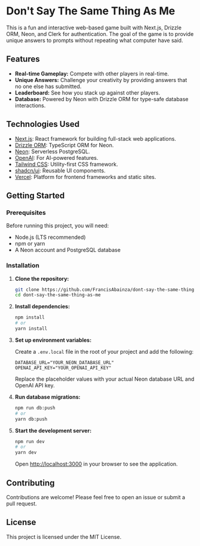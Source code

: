 # Don't Say The Same Thing As Me

This is a fun and interactive web-based game built with Next.js, Drizzle ORM, Neon, and Clerk for authentication. The goal of the game is to provide unique answers to prompts without repeating what computer have said.

## Features

*   **Real-time Gameplay:** Compete with other players in real-time.
*   **Unique Answers:** Challenge your creativity by providing answers that no one else has submitted.
*   **Leaderboard:** See how you stack up against other players.
*   **Database:** Powered by Neon with Drizzle ORM for type-safe database interactions.

## Technologies Used

*   [Next.js](https://nextjs.org/): React framework for building full-stack web applications.
*   [Drizzle ORM](https://orm.drizzle.team/): TypeScript ORM for Neon.
*   [Neon](https://neon.tech/): Serverless PostgreSQL.
*   [OpenAI](https://openai.com/): For AI-powered features.
*   [Tailwind CSS](https://tailwindcss.com/): Utility-first CSS framework.
*   [shadcn/ui](https://ui.shadcn.com/): Reusable UI components.
*   [Vercel](https://vercel.com/): Platform for frontend frameworks and static sites.

## Getting Started

### Prerequisites

Before running this project, you will need:

*   Node.js (LTS recommended)
*   npm or yarn
*   A Neon account and PostgreSQL database

### Installation

1.  **Clone the repository:**

    ```bash
    git clone https://github.com/FrancisAbainza/dont-say-the-same-thing-as-me.git
    cd dont-say-the-same-thing-as-me
    ```

2.  **Install dependencies:**

    ```bash
    npm install
    # or
    yarn install
    ```

3.  **Set up environment variables:**

    Create a `.env.local` file in the root of your project and add the following:

    ```env
    DATABASE_URL="YOUR_NEON_DATABASE_URL"
    OPENAI_API_KEY="YOUR_OPENAI_API_KEY"
    ```

    Replace the placeholder values with your actual Neon database URL and OpenAI API key.

4.  **Run database migrations:**

    ```bash
    npm run db:push
    # or
    yarn db:push
    ```

5.  **Start the development server:**

    ```bash
    npm run dev
    # or
    yarn dev
    ```

    Open [http://localhost:3000](http://localhost:3000) in your browser to see the application.

## Contributing

Contributions are welcome! Please feel free to open an issue or submit a pull request.

## License

This project is licensed under the MIT License.
